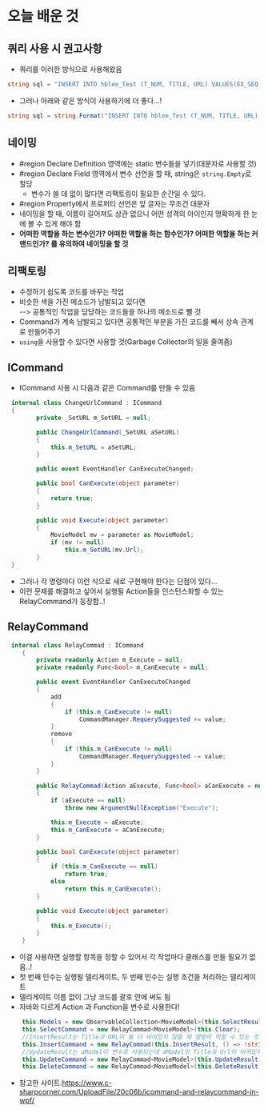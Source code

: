 # 오늘 배운 것

## 쿼리 사용 시 권고사항
- 쿼리를 이러한 방식으로 사용해왔음<br>
```C#
string sql = "INSERT INTO hblee_Test (T_NUM, TITLE, URL) VALUES(EX_SEQ.NEXTVAL,'"+this.Title+"', '"+ this.URL;
```
- 그러나 아래와 같은 방식이 사용하기에 더 좋다...!<br>
```C#
string sql = string.Format("INSERT INTO hblee_Test (T_NUM, TITLE, URL) VALUES(EX_SEQ.NEXTVAL,'{0}','{1}')", this.Title, this.URL);
```

## 네이밍
- #region Declare Definition 영역에는 static 변수들을 넣기(대문자로 사용할 것)
- #region Declare Field 영역에서 변수 선언을 할 때, string은 `string.Empty`로 할당
    - 변수가 쓸 데 없이 많다면 리팩토링이 필요한 순간일 수 있다.
- #region Property에서 프로퍼티 선언은 앞 글자는 무조건 대문자
- 네이밍을 할 때, 이름이 길어져도 상관 없으니 어떤 성격의 아이인지 명확하게 한 눈에 볼 수 있게 해야 함
- **어떠한 역할을 하는 변수인가? 어떠한 역할을 하는 함수인가? 어떠한 역할을 하는 커맨드인가? 를 유의하여 네이밍을 할 것**

## 리팩토링
- 수정하기 쉽도록 코드를 바꾸는 작업
- 비슷한 색을 가진 메소드가 남발되고 있다면<br> 
 --> 공통적인 작업을 담당하는 코드들을 하나의 메소드로 뺼 것
- Command가 계속 남발되고 있다면 공통적인 부분을 가진 코드를 빼서 상속 관계로 만들어주기
- `using`을 사용할 수 있다면 사용할 것(Garbage Collector의 일을 줄여줌) 

## ICommand
- ICommand 사용 시 다음과 같은 Command를 만들 수 있음
```C#
 internal class ChangeUrlCommand : ICommand
 {
        private _SetURL m_SetURL = null;

        public ChangeUrlCommand(_SetURL aSetURL)
        {
            this.m_SetURL = aSetURL;
        }

        public event EventHandler CanExecuteChanged;

        public bool CanExecute(object parameter)
        {
            return true;
        }

        public void Execute(object parameter)
        {
            MovieModel mv = parameter as MovieModel;
            if (mv != null)
                this.m_SetURL(mv.Url);
        }
 }
```
- 그러나 각 명령마다 이런 식으로 새로 구현해야 한다는 단점이 있다...
- 이런 문제를 해결하고 싶어서 실행될 Action들을 인스턴스화할 수 있는 RelayCommand가 등장함..!

## RelayCommand
```C#
 internal class RelayCommad : ICommand
    {
        private readonly Action m_Execute = null;
        private readonly Func<bool> m_CanExecute = null;

        public event EventHandler CanExecuteChanged
        {
            add
            {
                if (this.m_CanExecute != null)
                    CommandManager.RequerySuggested += value;
            }
            remove
            {
                if (this.m_CanExecute != null)
                    CommandManager.RequerySuggested -= value;
            }
        }

        public RelayCommad(Action aExecute, Func<bool> aCanExecute = null)
        {
            if (aExecute == null)
                throw new ArgumentNullException("Execute");

            this.m_Execute = aExecute;
            this.m_CanExecute = aCanExecute;
        }

        public bool CanExecute(object parameter)
        {
            if (this.m_CanExecute == null)
                return true;
            else
                return this.m_CanExecute();
        }

        public void Execute(object parameter)
        {
            this.m_Execute();
        }
    }
```
- 이걸 사용하면 실행할 항목을 정할 수 있어서 각 작업마다 클래스를 만들 필요가 없음..!
- 첫 번째 인수는 실행될 델리게이트, 두 번째 인수는 실행 조건을 처리하는 델리게이트
- 델리게이트 이름 없이 그냥 코드를 괄호 안에 써도 됨
- 자바와 다르게 Action 과 Function을 변수로 사용한다!
```C#
    this.Models = new ObservableCollection<MovieModel>(this.SelectResult());
    this.SelectCommand = new RelayCommad<MovieModel>(this.Clear);
    //InsertResult는 Title과 URL이 둘 다 비어있지 않을 때 명령이 먹힐 수 있는 것!
    this.InsertCommand = new RelayCommad(this.InsertResult, () => !string.IsNullOrEmpty(this.Title) && !string.IsNullOrEmpty(this.URL));
    //UpdateResult는 aModel이 변수로 사용되는데 aModel의 Title과 Url이 비어있지 않을 때 명령이 먹힐 수 있는 것!
    this.UpdateCommand = new RelayCommad<MovieModel>(this.UpdateResult, aModel => !string.IsNullOrEmpty(this.Title) && !string.IsNullOrEmpty(this.URL));
    this.DeleteCommand = new RelayCommad<MovieModel>(this.DeleteResult);
```
- 참고한 사이트:https://www.c-sharpcorner.com/UploadFile/20c06b/icommand-and-relaycommand-in-wpf/

